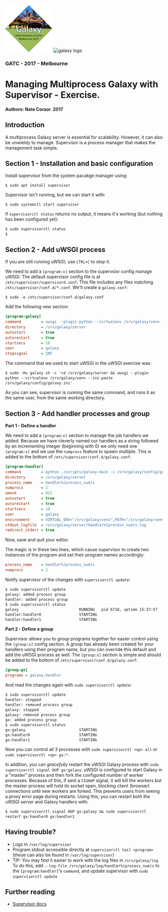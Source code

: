 ![GATC Logo](../../docs/shared-images/gatc2017_logo_150.png) ![galaxy logo](../../docs/shared-images/galaxy_logo_25percent_transparent.png)

### GATC - 2017 - Melbourne

# Managing Multiprocess Galaxy with Supervisor - Exercise.

#### Authors: Nate Coraor. 2017

## Introduction

A multiprocess Galaxy server is essential for scalability. However, it can also be unwieldy to manage. Supervisor is a process manager that makes the management task simple.

## Section 1 - Installation and basic configuration

Install supervisor from the system pacakge manager using:

```console
$ sudo apt install supervisor
```

Supervisor isn't running, but we can start it with:

```console
$ sudo systemctl start supervisor
```

If `supervisorctl status` returns no output, it means it's working (but nothing has been configured yet):

```console
$ sudo supervisorctl status
$
```

## Section 2 - Add uWSGI process

If you are still running uWSGI, use `CTRL+C` to stop it.

We need to add a `[program:x]` section to the supervsior config manage uWSGI. The default supervisor config file is at `/etc/supervisor/supervisord.conf`. This file includes any files matching `/etc/supervisor/conf.d/*.conf`. We'll create a `galaxy.conf`:

```console
$ sudo -e /etc/supervisor/conf.d/galaxy.conf
```

Add the following new section:

```ini
[program:galaxy]
command         = uwsgi --plugin python --virtualenv /srv/galaxy/venv --ini-paste /srv/galaxy/config/galaxy.ini
directory       = /srv/galaxy/server
autostart       = true
autorestart     = true
startsecs       = 10
user            = galaxy
stopsignal      = INT
```

The command that we used to start uWSGI in the uWSGI exercise was:

```console
$ sudo -Hu galaxy sh -c 'cd /srv/galaxy/server && uwsgi --plugin python --virtualenv /srv/galaxy/venv --ini-paste /srv/galaxy/config/galaxy.ini'
```

As you can see, supervisor is running the same command, and runs it as the same user, from the same working directory.

## Section 3 - Add handler processes and group

**Part 1 - Define a handler**

We need to add a `[program:x]` section to manage the job handlers we added. Because we have cleverly named our handlers as a string followed by an incrementing integer (beginning with 0) we only need one `[program:x]` and we use the `numprocs` feature to spawn multiple. This is added to the bottom of `/etc/supervisor/conf.d/galaxy.conf`:

```ini
[program:handler]
command         = python ./scripts/galaxy-main -c /srv/galaxy/config/galaxy.ini --server-name=handler%(process_num)s
directory       = /srv/galaxy/server
process_name    = handler%(process_num)s
numprocs        = 2
umask           = 022
autostart       = true
autorestart     = true
startsecs       = 10
user            = galaxy
environment     = VIRTUAL_ENV="/srv/galaxy/venv",PATH="/srv/galaxy/venv/bin:%(ENV_PATH)s"
stdout_logfile  = /srv/galaxy/server/handler%(process_num)s.log
redirect_stderr = true
```

Now, save and quit your editor.

The magic is in these two lines, which cause supervisor to create two instances of the program and set their program names accordingly:

```ini
process_name    = handler%(process_num)s
numprocs        = 2
```

Notify supervisor of the changes with `supervisorctl update`:

```console
$ sudo supervisorctl update
galaxy: added process group
handler: added process group
$ sudo supervisorctl status
galaxy                           RUNNING   pid 6710, uptime 15:37:57
handler:handler0                 STARTING  
handler:handler1                 STARTING  
```

**Part 2 - Define a group**

Supervisor allows you to group programs together for easier control using the `[group:x]` config section. A group has already been created for your handlers using their program name, but you can override this default and add the uWSGI process as well. The `[group:x]` section is simple and should be added to the bottom of `/etc/supervisor/conf.d/galaxy.conf`:

```ini
[group:gx]
programs = galaxy,handler
```

And read the changes again with `sudo supervisorctl update`:

```console
$ sudo supervisorctl update
handler: stopped
handler: removed process group
galaxy: stopped
galaxy: removed process group
gx: added process group
$ sudo supervisorctl status
gx:galaxy                        STARTING  
gx:handler0                      STARTING  
gx:handler1                      STARTING  
```

Now you can control all 3 processes with `sudo supervisorctl <op> all` or `sudo supervisorctl <op> gx:*`.

In addition, you can *gracefully* restart the uWSGI Galaxy process with `sudo supervisorctl signal HUP gx:galaxy`. uWSGI is configured to start Galaxy in a "master" process and then fork the configured number of worker processes. Because of this, if sent a `SIGHUP` signal, it will kill the workers but the master process will hold its socket open, blocking client (browser) connections until new workers are forked. This prevents users from seeing a proxy error page during restarts. Using this, you can restart both the uWSGI server and Galaxy handlers with:

```console
$ sudo supervisorctl signal HUP gx:galaxy && sudo supervisorctl restart gx:handler0 gx:handler1
```

## Having trouble?

- Logs in `/var/log/supervisor`
- Program stdout accessible directly at `supervisorctl tail <program>` (these can also be found in `/var/log/supervisor`)
- TIP: You may find it easier to work with the log files in `/srv/galaxy/log`. To do this, add `--log-file /srv/galaxy/log/handler%(process_num)s` to the `[program:handler]`'s `command`, and update supervisor with `sudo supervisorctl update`

## Further reading

- [Supervisor docs](http://supervisord.org/)
